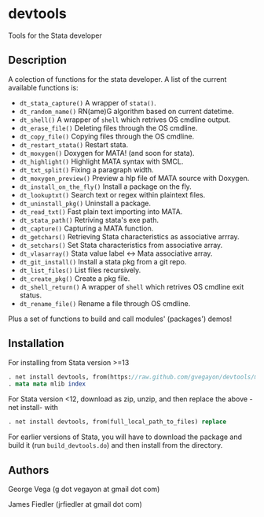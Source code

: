 # devtools
Tools for the Stata developer

## Description
A colection of functions for the stata developer. A list of the current
available functions is:

* `dt_stata_capture()` A wrapper of `stata()`.
* `dt_random_name()` RN(ame)G algorithm based on current datetime.
* `dt_shell()` A wrapper of `shell` which retrives OS cmdline output.
* `dt_erase_file()` Deleting files through the OS cmdline.
* `dt_copy_file()` Copying files through the OS cmdline.
* `dt_restart_stata()` Restart stata.
* `dt_moxygen()` Doxygen for MATA! (and soon for stata).
* `dt_highlight()` Highlight MATA syntax with SMCL.
* `dt_txt_split()` Fixing a paragraph width.
* `dt_moxygen_preview()` Preview a hlp file of MATA source with Doxygen.
* `dt_install_on_the_fly()` Install a package on the fly.
* `dt_lookuptxt()` Search text or regex within plaintext files.
* `dt_uninstall_pkg()` Uninstall a package.
* `dt_read_txt()` Fast plain text importing into MATA.
* `dt_stata_path()` Retriving stata's exe path.
* `dt_capture()` Capturing a MATA function.
* `dt_getchars()` Retrieving Stata characteristics as associative arrray.
* `dt_setchars()` Set Stata characteristics from associative array.
* `dt_vlasarray()` Stata value label <-> Mata associative array.
* `dt_git_install()` Install a stata pkg from a git repo.
* `dt_list_files()` List files recursively.
* `dt_create_pkg()` Create a pkg file.
* `dt_shell_return()` A wrapper of `shell` which retrives OS cmdline exit status.
* `dt_rename_file()` Rename a file through OS cmdline.

Plus a set of functions to build and call modules' (packages') demos!
## Installation
For installing from Stata version \>=13

``` stata
. net install devtools, from(https://raw.github.com/gvegayon/devtools/master/) replace
. mata mata mlib index
```

For Stata version \<12, download as zip, unzip, and then replace the above -net install- with

``` stata
. net install devtools, from(full_local_path_to_files) replace
```

For earlier versions of Stata, you will have to download the package and build it (run `build_devtools.do`) and then install from the directory.


## Authors
George Vega (g dot vegayon at gmail dot com)

James Fiedler (jrfiedler at gmail dot com)

